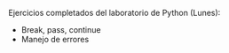 Ejercicios completados del laboratorio de Python (Lunes):
- Break, pass, continue
- Manejo de errores
